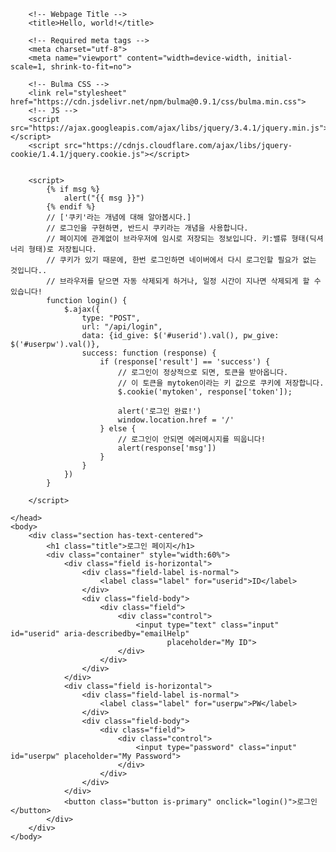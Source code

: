 <!doctype html>
<html lang="en">
    <head>

        <!-- Webpage Title -->
        <title>Hello, world!</title>

        <!-- Required meta tags -->
        <meta charset="utf-8">
        <meta name="viewport" content="width=device-width, initial-scale=1, shrink-to-fit=no">

        <!-- Bulma CSS -->
        <link rel="stylesheet" href="https://cdn.jsdelivr.net/npm/bulma@0.9.1/css/bulma.min.css">
        <!-- JS -->
        <script src="https://ajax.googleapis.com/ajax/libs/jquery/3.4.1/jquery.min.js"></script>
        <script src="https://cdnjs.cloudflare.com/ajax/libs/jquery-cookie/1.4.1/jquery.cookie.js"></script>


        <script>
            {% if msg %}
                alert("{{ msg }}")
            {% endif %}
            // ['쿠키'라는 개념에 대해 알아봅시다.]
            // 로그인을 구현하면, 반드시 쿠키라는 개념을 사용합니다.
            // 페이지에 관계없이 브라우저에 임시로 저장되는 정보입니다. 키:밸류 형태(딕셔너리 형태)로 저장됩니다.
            // 쿠키가 있기 때문에, 한번 로그인하면 네이버에서 다시 로그인할 필요가 없는 것입니다..
            // 브라우저를 닫으면 자동 삭제되게 하거나, 일정 시간이 지나면 삭제되게 할 수 있습니다!
            function login() {
                $.ajax({
                    type: "POST",
                    url: "/api/login",
                    data: {id_give: $('#userid').val(), pw_give: $('#userpw').val()},
                    success: function (response) {
                        if (response['result'] == 'success') {
                            // 로그인이 정상적으로 되면, 토큰을 받아옵니다.
                            // 이 토큰을 mytoken이라는 키 값으로 쿠키에 저장합니다.
                            $.cookie('mytoken', response['token']);

                            alert('로그인 완료!')
                            window.location.href = '/'
                        } else {
                            // 로그인이 안되면 에러메시지를 띄웁니다!
                            alert(response['msg'])
                        }
                    }
                })
            }

        </script>

    </head>
    <body>
        <div class="section has-text-centered">
            <h1 class="title">로그인 페이지</h1>
            <div class="container" style="width:60%">
                <div class="field is-horizontal">
                    <div class="field-label is-normal">
                        <label class="label" for="userid">ID</label>
                    </div>
                    <div class="field-body">
                        <div class="field">
                            <div class="control">
                                <input type="text" class="input" id="userid" aria-describedby="emailHelp"
                                       placeholder="My ID">
                            </div>
                        </div>
                    </div>
                </div>
                <div class="field is-horizontal">
                    <div class="field-label is-normal">
                        <label class="label" for="userpw">PW</label>
                    </div>
                    <div class="field-body">
                        <div class="field">
                            <div class="control">
                                <input type="password" class="input" id="userpw" placeholder="My Password">
                            </div>
                        </div>
                    </div>
                </div>
                <button class="button is-primary" onclick="login()">로그인</button>
            </div>
        </div>
    </body>

</html>
